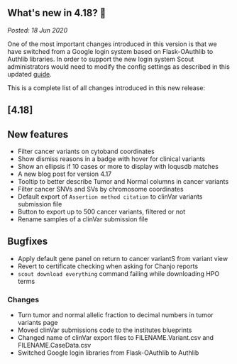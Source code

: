 ## What's new in 4.18? 🍁

_Posted: 18 Jun 2020_

One of the most important changes introduced in this version is that we have switched from a Google login system based on Flask-OAuthlib to Authlib libraries.
In order to support the new login system Scout administrators would need to modify the config settings as described in this updated [guide](https://github.com/Clinical-Genomics/scout/blob/master/docs/admin-guide/login-system.md).


This is a complete list of all changes introduced in this new release:

## [4.18]

## New features
- Filter cancer variants on cytoband coordinates
- Show dismiss reasons in a badge with hover for clinical variants
- Show an ellipsis if 10 cases or more to display with loqusdb matches
- A new blog post for version 4.17
- Tooltip to better describe Tumor and Normal columns in cancer variants
- Filter cancer SNVs and SVs by chromosome coordinates
- Default export of `Assertion method citation` to clinVar variants submission file
- Button to export up to 500 cancer variants, filtered or not
- Rename samples of a clinVar submission file

## Bugfixes
- Apply default gene panel on return to cancer variantS from variant view
- Revert to certificate checking when asking for Chanjo reports
- `scout download everything` command failing while downloading HPO terms

### Changes
- Turn tumor and normal allelic fraction to decimal numbers in tumor variants page
- Moved clinVar submissions code to the institutes blueprints
- Changed name of clinVar export files to FILENAME.Variant.csv and FILENAME.CaseData.csv
- Switched Google login libraries from Flask-OAuthlib to Authlib
